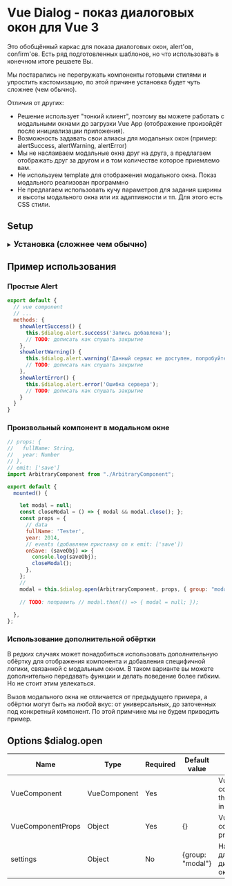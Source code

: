 
# Vue Dialog - показ диалоговых окон для Vue 3
Это обобщённый каркас для показа диалоговых окон, alert'ов, confirm'ов.
Есть ряд подготовленных шаблонов, но что использовать в конечном итоге решаете Вы.

Мы постарались не перегружать компоненты готовыми стилями и упростить кастомизацию,
по этой причине установка будет чуть сложнее (чем обычно).

Отличия от других:
- Решение использует "тонкий клиент", 
  поэтому вы можете работать с модальными окнами
  до загрузки Vue App 
  (отображение произойдёт после инициализации приложения).
- Возможность задавать свои алиасы для модальных окон 
  (пример: alertSuccess, alertWarning, alertError)
- Мы не наслаиваем модальные окна друг на друга, 
  а предлагаем отображать друг за другом и 
  в том количестве которое приемлемо вам.
- Не используем template для отображения модального окна. Показ модального реализован программно
- Не предлагаем использовать кучу параметров
  для задания ширины и высоты модального окна или
  их адаптивности и тп. Для этого есть CSS стили.
  

## Setup

<details>
<summary><b style="font-size: 1.3em;">Установка (сложнее чем обычно)</b></summary>

### Шаг 1
```bash
yarn add vue-dlg
# Or using npm
npm install vue-dlg --save
```

### Шаг 2
- Создайте папку в удобном месте для файлов настроек плагина. Предположим, "./plugin/vue-dlg". 
- Cкопируйте содержимое папки ./example/plugin-install из репозитория в "./plugin/vue-dlg".

В данной папке находится пример того, как можно настраивать данный плагин.
Вы можете менять данные настройки под себя.
Прочитать про настройки можно в doc/readme-plugin-install.md


### Шаг 3
Add dependencies to your `main.js`:
<details>
<summary><b style="font-size: 1.3em;">main.js</b></summary>

```js
import { createApp } from 'vue';
// [ADD]
import vueDlgPluginProxy from './plugin/vue-dlg'
// ...

let app = createApp(App)
// [ADD]
app.use(vueDlgPluginProxy);
// ...
app.use(router);
app.mount('#app');

```

</details>


### Шаг 4
Add the global component to your `App.vue`:

<details>
<summary><b style="font-size: 1.3em;">App.vue</b></summary>

```vue
<template>
  <VueDlgCore />
  <!-- -->
  <router-view />
</template>

<script>
import DialogCore from "vue-dlg/src/DlgCore";

export default {
  component: {
    VueDlgCore,
    // ...
  }
  // ...
}
</script>
```

</details>



</details>



## Пример использования

### Простые Alert
```js
export default {
  // vue component
  // ...
  methods: {
    showAlertSuccess() {
      this.$dialog.alert.success('Запись добавлена');
      // TODO: дописать как слушать закрытие
    },
    showAlertWarning() {
      this.$dialog.alert.warning('Данный сервис не доступен, попробуйте через 5 минут');
      // TODO: дописать как слушать закрытие
    },
    showAlertError() {
      this.$dialog.alert.error('Ошибка сервера');
      // TODO: дописать как слушать закрытие
    }
  }
}
```

### Произвольный компонент в модальном окне
```js
// props: {
//   fullName: String,
//   year: Number
// },
// emit: ['save']
import ArbitraryComponent from "./ArbitraryComponent";

export default {
  mounted() {

    let modal = null;
    const closeModal = () => { modal && modal.close(); };
    const props = {
      // data
      fullName: 'Tester',
      year: 2014,
      // events (добавляем приставку on к emit: ['save'])
      onSave: (saveObj) => {
        console.log(saveObj);
        closeModal();
      },
    };
    //
    modal = this.$dialog.open(ArbitraryComponent, props, { group: "modal", theme: "community", close: true });
    
    // TODO: поправить // modal.then(() => { modal = null; });
    
  },
};
```

### Использование дополнительной обёртки
В редких случаях может понадобиться использовать дополнительную обёртку для отображения компонента 
и добавления специфичной логики, связанной с модальным окном.
В таком варианте вы можете дополнительно передавать функции и делать поведение более гибким.
Но не стоит этим увлекаться.

Вызов модального окна не отличается от предыдущего примера,
а обёртки могут быть на любой вкус: от универсальных, до заточенных под конкретный компонент.
По этой примчине мы не будем приводить пример.

## Options $dialog.open

| Name              | Type               | Required | Default value   | Info                                  |
| ----------------- | ------------------ | -------- | --------------- | ------------------------------------- |
| VueComponent      | VueComponent       | Yes      |                 | Vue component that opens in a modal   |
| VueComponentProps | Object             | Yes      | {}              | Vue component props data              |
| settings          | Object             | No       | {group: "modal"}| Настройки для диалоговых окон         |



